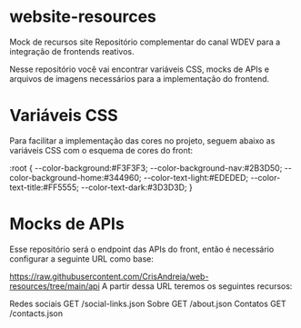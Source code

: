 # website-resources

Mock de recursos site 
Repositório complementar do canal WDEV para a integração de frontends reativos.

Nesse repositório você vai encontrar variáveis CSS, mocks de APIs e arquivos de imagens necessários para a implementação do frontend.

# Variáveis CSS

Para facilitar a implementação das cores no projeto, seguem abaixo as variáveis CSS com o esquema de cores do front:

:root {
  --color-background:#F3F3F3;
  --color-background-nav:#2B3D50;
  --color-background-home:#344960;
  --color-text-light:#EDEDED;
  --color-text-title:#FF5555;
  --color-text-dark:#3D3D3D;
}

# Mocks de APIs
Esse repositório será o endpoint das APIs do front, então é necessário configurar a seguinte URL como base:

https://raw.githubusercontent.com/CrisAndreia/web-resources/tree/main/api
A partir dessa URL teremos os seguintes recursos:

Redes sociais GET /social-links.json
Sobre GET /about.json
Contatos GET /contacts.json
